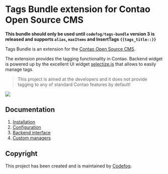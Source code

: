 # Tags Bundle extension for Contao Open Source CMS

**This bundle should only be used until `codefog/tags-bundle` version 3 is released and supports `alias`, `maxItems` and InsertTags `{{tags_title::}}`**

Tags Bundle is an extension for the [Contao Open Source CMS](https://contao.org).

The extension provides the tagging functionality in Contao. Backend widget is powered up by the excellent
UI widget [selectize.js](https://github.com/selectize/selectize.js) that allows to easily manage tags.

> This project is aimed at the developers and it does not provide tagging to any of standard Contao 
  features by default!

![](docs/images/preview.png)

## Documentation

1. [Installation](docs/01-installation.md)
2. [Configuration](docs/02-config.md)
3. [Backend interface](docs/03-backend.md)
4. [Custom managers](docs/04-custom-managers.md)

## Copyright

This project has been created and is maintained by [Codefog](https://codefog.pl).
